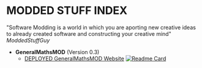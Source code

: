 # MODDED STUFF INDEX
"Software Modding is a world in which you are aporting new creative ideas to already created software and constructing your creative mind"
*ModdedStuffGuy*

 - **GeneralMathsMOD** (Version 0.3)
   - [DEPLOYED GeneralMathsMOD Website](https://generalm4ths.peroorep.repl.co/)
[![Readme Card](https://github-readme-stats.vercel.app/api/pin/?username=moddedstuffguy&repo=GeneralMathsMOD&theme=synthwave)](https://github.com/moddedstuffguy/GeneralMathsMOD)

